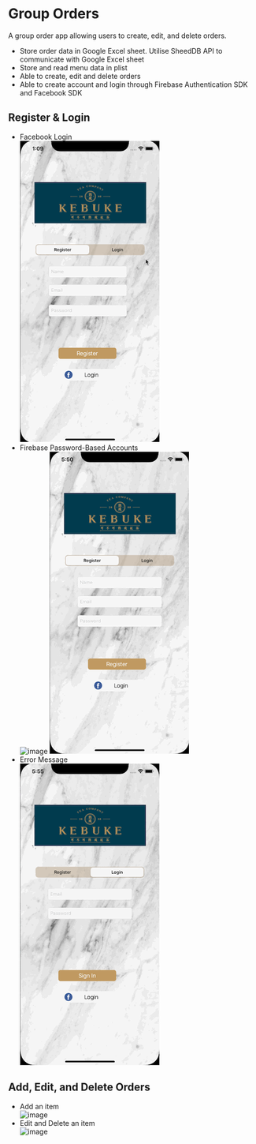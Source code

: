 # Group Orders
A group order app allowing users to create, edit, and delete orders.

<ul>
<li>Store order data in Google Excel sheet. Utilise SheedDB API to communicate with Google Excel sheet</li>
<li>Store and read menu data in plist</li>
<li>Able to create, edit and delete orders</li>
<li>Able to create account and login through Firebase Authentication SDK and Facebook SDK</li>
</ul>

<h2 class="code-line" data-line-start=0 data-line-end=1 ><a id="Register__Login_0"></a>Register &amp; Login</h2>
<ul>
<li class="has-line-data" data-line-start="1" data-line-end="3">Facebook Login<br>
<img src="DemoImages/GroupOrderDemo2-1.gif" alt="image"></li>
<li class="has-line-data" data-line-start="3" data-line-end="5">Firebase Password-Based Accounts<br>
<img src="DemoImages/GroupOrderDemo2-2.gif" alt="image"> <img src="DemoImages/GroupOrderDemo2-3.gif" alt="image"></li>
<li class="has-line-data" data-line-start="5" data-line-end="8">Error Message<br>
<img src="DemoImages/GroupOrderDemo2-4.gif" alt="image"></li>
</ul>
<h2 class="code-line" data-line-start=8 data-line-end=9 ><a id="Add_Edit_and_Delete_Orders_8"></a>Add, Edit, and Delete Orders</h2>
<ul>
<li class="has-line-data" data-line-start="9" data-line-end="11">Add an item<br>
<img src="DemoImages/GroupOrderDemo1-2.gif" alt="image"></li>
<li class="has-line-data" data-line-start="11" data-line-end="13">Edit and Delete an item<br>
<img src="DemoImages/GroupOrderDemo1-4.gif" alt="image"></li>
</ul>
